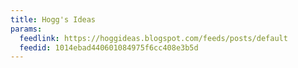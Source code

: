 ```yaml
---
title: Hogg's Ideas
params:
  feedlink: https://hoggideas.blogspot.com/feeds/posts/default
  feedid: 1014ebad440601084975f6cc408e3b5d
---
```

